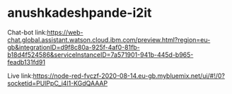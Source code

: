 # anushkadeshpande-i2it


Chat-bot link:https://web-chat.global.assistant.watson.cloud.ibm.com/preview.html?region=eu-gb&integrationID=d9f8c80a-925f-4af0-81fb-b18d4f524586&serviceInstanceID=7a571901-941b-445d-b965-feadb131fd91

Live link:https://node-red-fvczf-2020-08-14.eu-gb.mybluemix.net/ui/#!/0?socketid=PUlPpC_i4l1-KGdQAAAP

